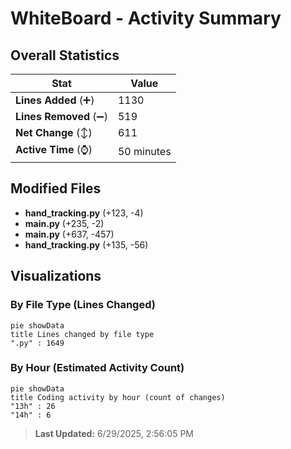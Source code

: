 # WhiteBoard - Activity Summary 

## Overall Statistics

| Stat                   | Value                                                             |
| ---------------------- | ----------------------------------------------------------------- |
| **Lines Added** (➕)   | 1130                                          |
| **Lines Removed** (➖) | 519                                        |
| **Net Change** (↕)    | 611                |
| **Active Time** (⌚)   | 50 minutes |


## Modified Files
- **hand_tracking.py** (+123, -4)
- **main.py** (+235, -2)
- **main.py** (+637, -457)
- **hand_tracking.py** (+135, -56)

## Visualizations

### By File Type (Lines Changed)

```mermaid
pie showData
title Lines changed by file type
".py" : 1649
```

### By Hour (Estimated Activity Count)

```mermaid
pie showData
title Coding activity by hour (count of changes)
"13h" : 26
"14h" : 6
```


> **Last Updated:** 6/29/2025, 2:56:05 PM